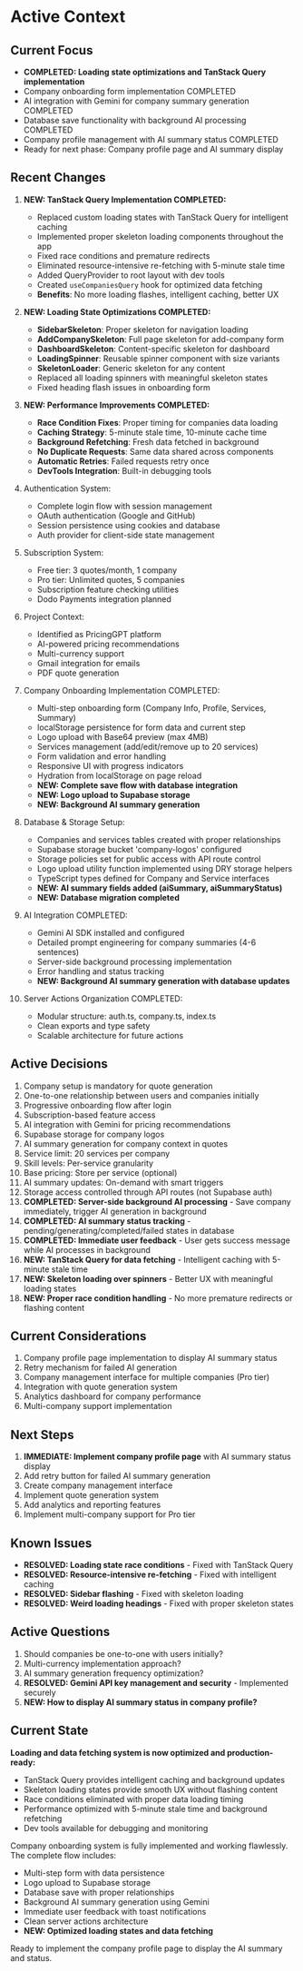 # Active Context

## Current Focus

- **COMPLETED: Loading state optimizations and TanStack Query implementation**
- Company onboarding form implementation COMPLETED
- AI integration with Gemini for company summary generation COMPLETED
- Database save functionality with background AI processing COMPLETED
- Company profile management with AI summary status COMPLETED
- Ready for next phase: Company profile page and AI summary display

## Recent Changes

1. **NEW: TanStack Query Implementation COMPLETED:**

   - Replaced custom loading states with TanStack Query for intelligent caching
   - Implemented proper skeleton loading components throughout the app
   - Fixed race conditions and premature redirects
   - Eliminated resource-intensive re-fetching with 5-minute stale time
   - Added QueryProvider to root layout with dev tools
   - Created `useCompaniesQuery` hook for optimized data fetching
   - **Benefits**: No more loading flashes, intelligent caching, better UX

2. **NEW: Loading State Optimizations COMPLETED:**

   - **SidebarSkeleton**: Proper skeleton for navigation loading
   - **AddCompanySkeleton**: Full page skeleton for add-company form
   - **DashboardSkeleton**: Content-specific skeleton for dashboard
   - **LoadingSpinner**: Reusable spinner component with size variants
   - **SkeletonLoader**: Generic skeleton for any content
   - Replaced all loading spinners with meaningful skeleton states
   - Fixed heading flash issues in onboarding form

3. **NEW: Performance Improvements COMPLETED:**

   - **Race Condition Fixes**: Proper timing for companies data loading
   - **Caching Strategy**: 5-minute stale time, 10-minute cache time
   - **Background Refetching**: Fresh data fetched in background
   - **No Duplicate Requests**: Same data shared across components
   - **Automatic Retries**: Failed requests retry once
   - **DevTools Integration**: Built-in debugging tools

4. Authentication System:

   - Complete login flow with session management
   - OAuth authentication (Google and GitHub)
   - Session persistence using cookies and database
   - Auth provider for client-side state management

5. Subscription System:

   - Free tier: 3 quotes/month, 1 company
   - Pro tier: Unlimited quotes, 5 companies
   - Subscription feature checking utilities
   - Dodo Payments integration planned

6. Project Context:

   - Identified as PricingGPT platform
   - AI-powered pricing recommendations
   - Multi-currency support
   - Gmail integration for emails
   - PDF quote generation

7. Company Onboarding Implementation COMPLETED:

   - Multi-step onboarding form (Company Info, Profile, Services, Summary)
   - localStorage persistence for form data and current step
   - Logo upload with Base64 preview (max 4MB)
   - Services management (add/edit/remove up to 20 services)
   - Form validation and error handling
   - Responsive UI with progress indicators
   - Hydration from localStorage on page reload
   - **NEW: Complete save flow with database integration**
   - **NEW: Logo upload to Supabase storage**
   - **NEW: Background AI summary generation**

8. Database & Storage Setup:

   - Companies and services tables created with proper relationships
   - Supabase storage bucket 'company-logos' configured
   - Storage policies set for public access with API route control
   - Logo upload utility function implemented using DRY storage helpers
   - TypeScript types defined for Company and Service interfaces
   - **NEW: AI summary fields added (aiSummary, aiSummaryStatus)**
   - **NEW: Database migration completed**

9. AI Integration COMPLETED:

   - Gemini AI SDK installed and configured
   - Detailed prompt engineering for company summaries (4-6 sentences)
   - Server-side background processing implementation
   - Error handling and status tracking
   - **NEW: Background AI summary generation with database updates**

10. Server Actions Organization COMPLETED:
    - Modular structure: auth.ts, company.ts, index.ts
    - Clean exports and type safety
    - Scalable architecture for future actions

## Active Decisions

1. Company setup is mandatory for quote generation
2. One-to-one relationship between users and companies initially
3. Progressive onboarding flow after login
4. Subscription-based feature access
5. AI integration with Gemini for pricing recommendations
6. Supabase storage for company logos
7. AI summary generation for company context in quotes
8. Service limit: 20 services per company
9. Skill levels: Per-service granularity
10. Base pricing: Store per service (optional)
11. AI summary updates: On-demand with smart triggers
12. Storage access controlled through API routes (not Supabase auth)
13. **COMPLETED: Server-side background AI processing** - Save company immediately, trigger AI generation in background
14. **COMPLETED: AI summary status tracking** - pending/generating/completed/failed states in database
15. **COMPLETED: Immediate user feedback** - User gets success message while AI processes in background
16. **NEW: TanStack Query for data fetching** - Intelligent caching with 5-minute stale time
17. **NEW: Skeleton loading over spinners** - Better UX with meaningful loading states
18. **NEW: Proper race condition handling** - No more premature redirects or flashing content

## Current Considerations

1. Company profile page implementation to display AI summary status
2. Retry mechanism for failed AI generation
3. Company management interface for multiple companies (Pro tier)
4. Integration with quote generation system
5. Analytics dashboard for company performance
6. Multi-company support implementation

## Next Steps

1. **IMMEDIATE: Implement company profile page** with AI summary status display
2. Add retry button for failed AI summary generation
3. Create company management interface
4. Implement quote generation system
5. Add analytics and reporting features
6. Implement multi-company support for Pro tier

## Known Issues

- **RESOLVED: Loading state race conditions** - Fixed with TanStack Query
- **RESOLVED: Resource-intensive re-fetching** - Fixed with intelligent caching
- **RESOLVED: Sidebar flashing** - Fixed with skeleton loading
- **RESOLVED: Weird loading headings** - Fixed with proper skeleton states

## Active Questions

1. Should companies be one-to-one with users initially?
2. Multi-currency implementation approach?
3. AI summary generation frequency optimization?
4. **RESOLVED: Gemini API key management and security** - Implemented securely
5. **NEW: How to display AI summary status in company profile?**

## Current State

**Loading and data fetching system is now optimized and production-ready:**

- TanStack Query provides intelligent caching and background updates
- Skeleton loading states provide smooth UX without flashing content
- Race conditions eliminated with proper data loading timing
- Performance optimized with 5-minute stale time and background refetching
- Dev tools available for debugging and monitoring

Company onboarding system is fully implemented and working flawlessly. The complete flow includes:

- Multi-step form with data persistence
- Logo upload to Supabase storage
- Database save with proper relationships
- Background AI summary generation using Gemini
- Immediate user feedback with toast notifications
- Clean server actions architecture
- **NEW: Optimized loading states and data fetching**

Ready to implement the company profile page to display the AI summary and status.
